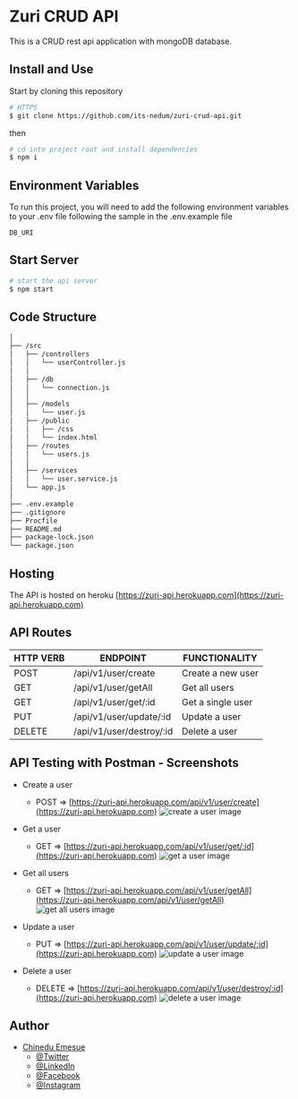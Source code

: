 # Zuri CRUD API

This is a CRUD rest api application with mongoDB database.

## Install and Use

Start by cloning this repository

```sh
# HTTPS
$ git clone https://github.com/its-nedum/zuri-crud-api.git
```

then

```sh
# cd into project root and install dependencies
$ npm i
```

## Environment Variables

To run this project, you will need to add the following environment variables to your .env file following the sample in the .env.example file

`DB_URI`

## Start Server

```sh
# start the api server
$ npm start
```

## Code Structure

```bash
│
├── /src
│   ├── /controllers
│   │   └── userController.js
│   │
│   ├── /db
│   │   └── connection.js
│   │
│   ├── /models
│   │   └── user.js
│   ├── /public
│   │   ├── /css
│   │   └── index.html
│   ├── /routes
│   │   └── users.js
│   │
│   ├── /services
│   │   └── user.service.js  
│   └── app.js
│
├── .env.example
├── .gitignore
├── Procfile
├── README.md
├── package-lock.json
└── package.json
```
## Hosting

The API is hosted on heroku [https://zuri-api.herokuapp.com](https://zuri-api.herokuapp.com)

## API Routes

<table>
	<thead>
		<th>HTTP VERB</th>
		<th>ENDPOINT</th>
		<th>FUNCTIONALITY</th>
	</thead>
    <tbody>
        <tr>
            <td>POST</td>
            <td>/api/v1/user/create</td>
            <td>Create a new user</td>
        </tr>
        <tr>
            <td>GET</td>
            <td>/api/v1/user/getAll</td>
            <td>Get all users</td>
        </tr>
        <tr>
            <td>GET</td>
            <td>/api/v1/user/get/:id</td>
            <td>Get a single user</td>
        </tr>
        <tr>
            <td>PUT</td>
            <td>/api/v1/user/update/:id</td>
            <td>Update a user</td>
        </tr>
        <tr>
            <td>DELETE</td>
            <td>/api/v1/user/destroy/:id</td>
            <td>Delete a user</td>
        </tr>
    </tbody>
</table>

## API Testing with Postman - Screenshots
- Create a user 
    - POST => [https://zuri-api.herokuapp.com/api/v1/user/create](https://zuri-api.herokuapp.com)
    ![create a user image](https://res.cloudinary.com/its-nedum/image/upload/v1620495414/zuri/create_a_user_jkqa3a.png)

- Get a user
    - GET => [https://zuri-api.herokuapp.com/api/v1/user/get/:id](https://zuri-api.herokuapp.com)
    ![get a user image](https://res.cloudinary.com/its-nedum/image/upload/v1620495414/zuri/get_a_user_ix6kd0.png)

- Get all users
    - GET => [https://zuri-api.herokuapp.com/api/v1/user/getAll](https://zuri-api.herokuapp.com/api/v1/user/getAll)
    ![get all users image](https://res.cloudinary.com/its-nedum/image/upload/v1620495459/zuri/get_all_user_ls24v8.png)

- Update a user
    - PUT => [https://zuri-api.herokuapp.com/api/v1/user/update/:id](https://zuri-api.herokuapp.com)
    ![update a user image](https://res.cloudinary.com/its-nedum/image/upload/v1620495414/zuri/update_a_user_g1go2o.png)

- Delete a user
    - DELETE => [https://zuri-api.herokuapp.com/api/v1/user/destroy/:id](https://zuri-api.herokuapp.com)
    ![delete a user image](https://res.cloudinary.com/its-nedum/image/upload/v1620495414/zuri/delete_a_user_lzqp2w.png)


## Author

- [Chinedu Emesue](https://www.github.com/its-nedum)
    - [@Twitter](https://www.twitter.com/its_nedum)
    - [@LinkedIn](https://www.linkedin.com/in/chinedu-emesue)
    - [@Facebook](https://www.facebook.com/itsnedum)
    - [@Instagram](https://www.instagram.com/its_nedum)

  